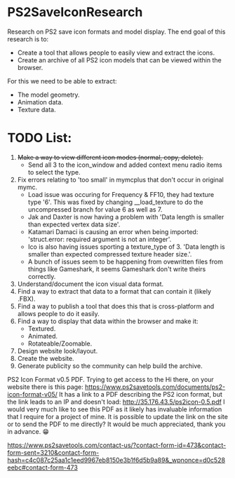 # PS2SaveIconResearch
Research on PS2 save icon formats and model display.
The end goal of this research is to:
* Create a tool that allows people to easily view and extract the icons.
* Create an archive of all PS2 icon models that can be viewed within the browser.

For this we need to be able to extract:
* The model geometry.
* Animation data.
* Texture data.

# TODO List:
1. ~~Make a way to view different icon modes (normal, copy, delete).~~
    * Send all 3 to the icon_window and added context menu radio items to select the type.
2. Fix errors relating to 'too small' in mymcplus that don't occur in original mymc.
    * Load issue was occuring for Frequency & FF10, they had texture type '6'.
      This was fixed by changing __load_texture to do the uncompressed branch for value 6 as well as 7.
    * Jak and Daxter is now having a problem with 'Data length is smaller than expected vertex data size'.
    * Katamari Damaci is causing an error when being imported: 'struct.error: required argument is not an integer'.
    * Ico is also having issues sporting a texture_type of 3. 'Data length is smaller than expected compressed texture header size.'.
    * A bunch of issues seem to be happening from ovewritten files from things like Gameshark, it seems Gameshark don't write theirs correctly.
3. Understand/document the icon visual data format.
4. Find a way to extract that data to a format that can contain it (likely .FBX).
5. Find a way to publish a tool that does this that is cross-platform and allows people to do it easily.
6. Find a way to display that data within the browser and make it:
    * Textured.
    * Animated.
    * Rotateable/Zoomable.
7. Design website look/layout.
8. Create the website.
9. Generate publicity so the community can help build the archive.

PS2 Icon Format v0.5 PDF.
Trying to get access to the 
Hi there, on your website there is this page: https://www.ps2savetools.com/documents/ps2-icon-format-v05/
It has a link to a PDF describing the PS2 icon format, but the link leads to an IP and doesn't load: http://35.176.43.5/ps2icon-0.5.pdf
I would very much like to see this PDF as it likely has invaluable information that I require for a project of mine.
It is possible to update the link on the site or to send the PDF to me directly? It would be much appreciated, thank you in advance. 😁

https://www.ps2savetools.com/contact-us/?contact-form-id=473&contact-form-sent=3210&contact-form-hash=c4c087c25aa1c1eed9967eb8150e3b1f6d5b9a89&_wpnonce=d0c528eebc#contact-form-473